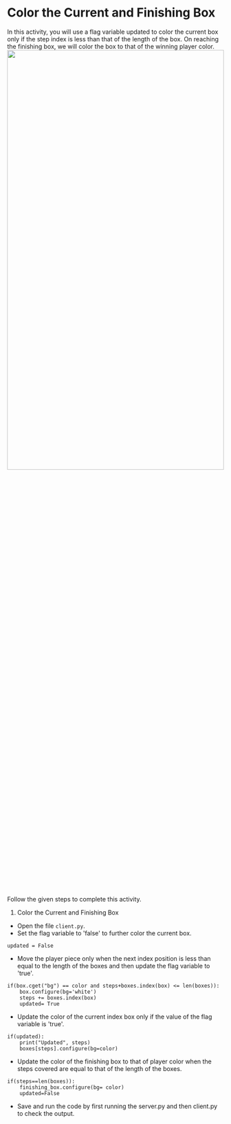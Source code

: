 Color the Current and Finishing Box
======================
In this activity, you will use a flag variable updated to color the current box only if the step index is less than that of the length of the box. On reaching the finishing box, we will color the box to that of the winning player color.
<img src= "https://media.slid.es/uploads/1525749/images/10918522/C115_SA3.2.gif" width = "100%" height = "50%">




Follow the given steps to complete this activity.




1. Color the Current and Finishing Box
* Open the file `client.py`.
* Set the flag variable to 'false' to further color the current box.
```
updated = False
```
* Move the player piece only when the next index position is less than equal to the length of the boxes and then update the flag variable to 'true'.
```
if(box.cget("bg") == color and steps+boxes.index(box) <= len(boxes)):
    box.configure(bg='white')
    steps += boxes.index(box)
    updated= True
```


* Update the color of the current index box only if the value of the flag variable is 'true'.
```
if(updated):
    print("Updated", steps)
    boxes[steps].configure(bg=color)
```


* Update the color of the finishing box to that of player color when the steps covered are equal to that of the length of the boxes.
```
if(steps==len(boxes)):
    finishing_box.configure(bg= color)
    updated=False
```


* Save and run the code by first running the server.py and then client.py to check the output.
